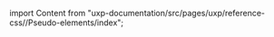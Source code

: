 
import Content from "uxp-documentation/src/pages/uxp/reference-css//Pseudo-elements/index";

<Content query="product=photoshop"/>
